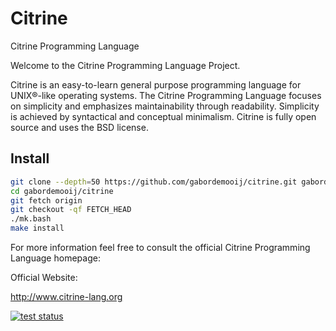 Citrine
=======

Citrine Programming Language

Welcome to the Citrine Programming Language Project.

Citrine is an easy-to-learn general purpose programming language for 
UNIX®-like operating systems. The Citrine Programming Language focuses on simplicity 
and emphasizes maintainability through readability.
Simplicity is achieved by syntactical and conceptual minimalism.
Citrine is fully open source and uses the BSD license. 

## Install

```bash
git clone --depth=50 https://github.com/gabordemooij/citrine.git gabordemooij/citrine
cd gabordemooij/citrine
git fetch origin
git checkout -qf FETCH_HEAD
./mk.bash
make install
```

For more information feel free to consult the official
Citrine Programming Language homepage:

Official Website:

<a href="citrine-lang.org" 
title="Citrine">http://www.citrine-lang.org</a>

<a target="_blank" href="https://travis-ci.org/gabordemooij/citrine.svg?branch=master">
<img alt="test status" src="https://travis-ci.org/gabordemooij/citrine.svg?branch=master" />
</a>
